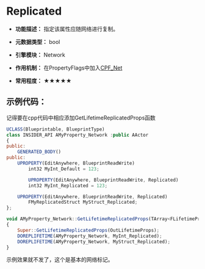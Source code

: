 # Replicated

- **功能描述：** 指定该属性应随网络进行复制。

- **元数据类型：** bool
- **引擎模块：** Network
- **作用机制：** 在PropertyFlags中加入[CPF_Net](#Flags_EPropertyFlags_CPF_Net)
- **常用程度：** ★★★★★

## 示例代码：

记得要在cpp代码中相应添加GetLifetimeReplicatedProps函数

```jsx
UCLASS(Blueprintable, BlueprintType)
class INSIDER_API AMyProperty_Network :public AActor
{
public:
	GENERATED_BODY()
public:
	UPROPERTY(EditAnywhere, BlueprintReadWrite)
		int32 MyInt_Default = 123;

		UPROPERTY(EditAnywhere, BlueprintReadWrite, Replicated)
		int32 MyInt_Replicated = 123;

	UPROPERTY(EditAnywhere, BlueprintReadWrite, Replicated)
		FMyReplicatedStruct MyStruct_Replicated;
};

void AMyProperty_Network::GetLifetimeReplicatedProps(TArray<FLifetimeProperty>& OutLifetimeProps) const
{
	Super::GetLifetimeReplicatedProps(OutLifetimeProps);
	DOREPLIFETIME(AMyProperty_Network, MyInt_Replicated);
	DOREPLIFETIME(AMyProperty_Network, MyStruct_Replicated);
}
```

示例效果就不发了，这个是基本的网络标记。